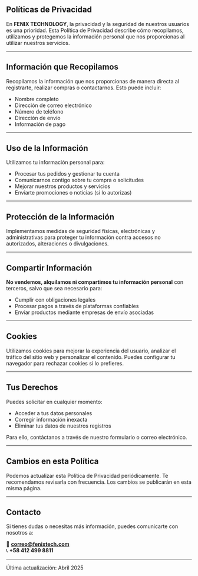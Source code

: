 ## Políticas de Privacidad

En **FENIX TECHNOLOGY**, la privacidad y la seguridad de nuestros usuarios es una prioridad. Esta Política de Privacidad describe cómo recopilamos, utilizamos y protegemos la información personal que nos proporcionas al utilizar nuestros servicios.

---

## Información que Recopilamos

Recopilamos la información que nos proporcionas de manera directa al registrarte, realizar compras o contactarnos. Esto puede incluir:

- Nombre completo
- Dirección de correo electrónico
- Número de teléfono
- Dirección de envío
- Información de pago

---

## Uso de la Información

Utilizamos tu información personal para:

- Procesar tus pedidos y gestionar tu cuenta
- Comunicarnos contigo sobre tu compra o solicitudes
- Mejorar nuestros productos y servicios
- Enviarte promociones o noticias (si lo autorizas)

---

## Protección de la Información

Implementamos medidas de seguridad físicas, electrónicas y administrativas para proteger tu información contra accesos no autorizados, alteraciones o divulgaciones.

---

## Compartir Información

**No vendemos, alquilamos ni compartimos tu información personal** con terceros, salvo que sea necesario para:

- Cumplir con obligaciones legales
- Procesar pagos a través de plataformas confiables
- Enviar productos mediante empresas de envío asociadas

---

## Cookies

Utilizamos cookies para mejorar la experiencia del usuario, analizar el tráfico del sitio web y personalizar el contenido. Puedes configurar tu navegador para rechazar cookies si lo prefieres.

---

## Tus Derechos

Puedes solicitar en cualquier momento:

- Acceder a tus datos personales
- Corregir información inexacta
- Eliminar tus datos de nuestros registros

Para ello, contáctanos a través de nuestro formulario o correo electrónico.

---

## Cambios en esta Política

Podemos actualizar esta Política de Privacidad periódicamente. Te recomendamos revisarla con frecuencia. Los cambios se publicarán en esta misma página.

---

## Contacto

Si tienes dudas o necesitas más información, puedes comunicarte con nosotros a:

📧 **correo@fenixtech.com**  
📞 **+58 412 499 8811**

---

Última actualización: Abril 2025
